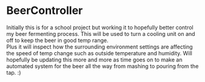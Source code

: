 # BeerController
Initially this is for a school project but working it to hopefully better control my beer fermenting process.
This will be used to turn a cooling unit on and off to keep the beer in good temp range.  
Plus it will inspect how the surrounding environment settings are affecting the speed of temp change such as outside temperature and humidity.
Will hopefully be updating this more and more as time goes on to make an automated system for the beer all the way from mashing to pouring from the tap.  :)
